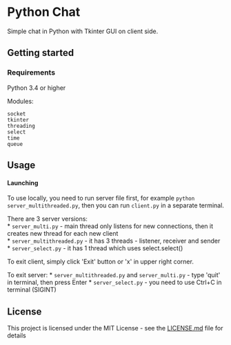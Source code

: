 # Python Chat

Simple chat in Python with Tkinter GUI on client side. 

## Getting started

### Requirements  
Python 3.4 or higher  

Modules:  
``` 
socket
tkinter
threading
select 
time
queue
```

## Usage

#### Launching  
To use locally, you need to run server file first, for example `python server_multithreaded.py`, then you can run `client.py` in a separate terminal.  

There are 3 server versions:  
     * `server_multi.py` - main thread only listens for new connections, then it creates new thread for each new client     
     * `server_multithreaded.py` - it has 3 threads - listener, receiver and sender     
     * `server_select.py` - it has 1 thread which uses select.select()
  
To exit client, simply click 'Exit' button or 'x' in upper right corner.  

To exit server: 
     * `server_multithreaded.py` and `server_multi.py` - type 'quit' in terminal, then press Enter
     * `server_select.py` - you need to use Ctrl+C in terminal (SIGINT)
     
## License

This project is licensed under the MIT License - see the [LICENSE.md](LICENSE.md) file for details
